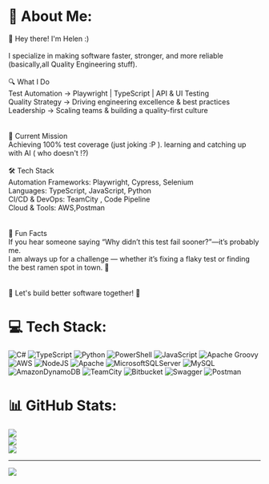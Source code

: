 # 💫 About Me:
👋 Hey there! I'm Helen :)<br><br>I specialize in making software faster, stronger, and more reliable (basically,all Quality Engineering stuff).<br><br>🔍 What I Do<br>Test Automation → Playwright | TypeScript | API & UI Testing<br>Quality Strategy → Driving engineering excellence & best practices<br>Leadership → Scaling teams & building a quality-first culture<br><br><br>🎯 Current Mission<br>Achieving 100% test coverage (just joking :P ). learning and catching up with AI ( who doesn't !?)<br><br>🛠 Tech Stack<br>Automation Frameworks: Playwright, Cypress, Selenium<br>Languages: TypeScript, JavaScript, Python<br>CI/CD & DevOps: TeamCity , Code Pipeline<br>Cloud & Tools: AWS,Postman<br><br><br>🎉 Fun Facts<br>If you hear someone saying “Why didn’t this test fail sooner?”—it’s probably me.<br>I am always up for a challenge — whether it’s fixing a flaky test or finding the best ramen spot in town. 🍜<br><br><br>🚀 Let's build better software together! 🚀<br>


# 💻 Tech Stack:
![C#](https://img.shields.io/badge/c%23-%23239120.svg?style=for-the-badge&logo=csharp&logoColor=white) ![TypeScript](https://img.shields.io/badge/typescript-%23007ACC.svg?style=for-the-badge&logo=typescript&logoColor=white) ![Python](https://img.shields.io/badge/python-3670A0?style=for-the-badge&logo=python&logoColor=ffdd54) ![PowerShell](https://img.shields.io/badge/PowerShell-%235391FE.svg?style=for-the-badge&logo=powershell&logoColor=white) ![JavaScript](https://img.shields.io/badge/javascript-%23323330.svg?style=for-the-badge&logo=javascript&logoColor=%23F7DF1E) ![Apache Groovy](https://img.shields.io/badge/Apache%20Groovy-4298B8.svg?style=for-the-badge&logo=Apache+Groovy&logoColor=white) ![AWS](https://img.shields.io/badge/AWS-%23FF9900.svg?style=for-the-badge&logo=amazon-aws&logoColor=white) ![NodeJS](https://img.shields.io/badge/node.js-6DA55F?style=for-the-badge&logo=node.js&logoColor=white) ![Apache](https://img.shields.io/badge/apache-%23D42029.svg?style=for-the-badge&logo=apache&logoColor=white) ![MicrosoftSQLServer](https://img.shields.io/badge/Microsoft%20SQL%20Server-CC2927?style=for-the-badge&logo=microsoft%20sql%20server&logoColor=white) ![MySQL](https://img.shields.io/badge/mysql-4479A1.svg?style=for-the-badge&logo=mysql&logoColor=white) ![AmazonDynamoDB](https://img.shields.io/badge/Amazon%20DynamoDB-4053D6?style=for-the-badge&logo=Amazon%20DynamoDB&logoColor=white) ![TeamCity](https://img.shields.io/badge/teamcity-000000.svg?style=for-the-badge&logo=teamcity&logoColor=white) ![Bitbucket](https://img.shields.io/badge/bitbucket-%230047B3.svg?style=for-the-badge&logo=bitbucket&logoColor=white) ![Swagger](https://img.shields.io/badge/-Swagger-%23Clojure?style=for-the-badge&logo=swagger&logoColor=white) ![Postman](https://img.shields.io/badge/Postman-FF6C37?style=for-the-badge&logo=postman&logoColor=white)
# 📊 GitHub Stats:
![](https://github-readme-stats.vercel.app/api?username=tzhelen&theme=merko&hide_border=false&include_all_commits=false&count_private=false)<br/>
![](https://nirzak-streak-stats.vercel.app/?user=tzhelen&theme=merko&hide_border=false)<br/>
![](https://github-readme-stats.vercel.app/api/top-langs/?username=tzhelen&theme=merko&hide_border=false&include_all_commits=false&count_private=false&layout=compact)

---
[![](https://visitcount.itsvg.in/api?id=tzhelen&icon=0&color=0)](https://visitcount.itsvg.in)

<!-- Proudly created with GPRM ( https://gprm.itsvg.in ) -->
